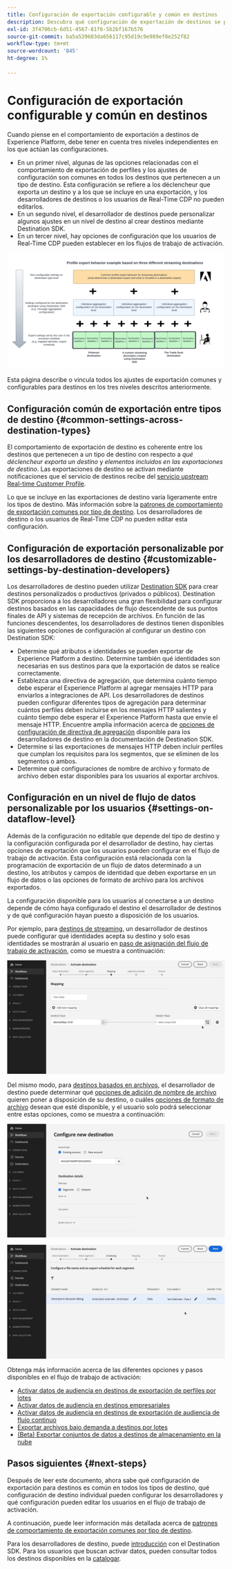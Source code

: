 ```yaml
---
title: Configuración de exportación configurable y común en destinos
description: Descubra qué configuración de exportación de destinos se puede configurar en un nivel de destino y cuáles son fijos y no se pueden editar.
exl-id: 3f4706cb-6d51-4567-81f6-5b2bf167b576
source-git-commit: ba5a539603da656117c95d19c9e989ef0e252f82
workflow-type: tm+mt
source-wordcount: '845'
ht-degree: 1%

---
```


# Configuración de exportación configurable y común en destinos

Cuando piense en el comportamiento de exportación a destinos de Experience Platform, debe tener en cuenta tres niveles independientes en los que actúan las configuraciones.

* En un primer nivel, algunas de las opciones relacionadas con el comportamiento de exportación de perfiles y los ajustes de configuración son comunes en todos los destinos que pertenecen a un tipo de destino. Esta configuración se refiere a los déclencheur que exporta un destino y a los que se incluye en una exportación, y los desarrolladores de destinos o los usuarios de Real-Time CDP no pueden editarlos.
* En un segundo nivel, el desarrollador de destinos puede personalizar algunos ajustes en un nivel de destino al crear destinos mediante Destination SDK.
* En un tercer nivel, hay opciones de configuración que los usuarios de Real-Time CDP pueden establecer en los flujos de trabajo de activación.

![Diagrama que muestra la interacción entre los ajustes de exportación comunes y configurables para los destinos](/help/destinations/assets/how-destinations-work/profile-export-behavior-diagram.png)

Esta página describe o vincula todos los ajustes de exportación comunes y configurables para destinos en los tres niveles descritos anteriormente.

## Configuración común de exportación entre tipos de destino {#common-settings-across-destination-types}

El comportamiento de exportación de destino es coherente entre los destinos que pertenecen a un tipo de destino con respecto a *qué déclencheur exporta un destino* y *elementos incluidos en las exportaciones de destino*. Las exportaciones de destino se activan mediante notificaciones que el servicio de destinos recibe del [servicio upstream Real-time Customer Profile](https://experienceleague.adobe.com/docs/blueprints-learn/architecture/architecture-overview/platform-applications.html?lang=en#adobe-experience-platform-%26-applications-detailed-architecture-diagram).

Lo que se incluye en las exportaciones de destino varía ligeramente entre los tipos de destino. Más información sobre la [patrones de comportamiento de exportación comunes por tipo de destino](/help/destinations/how-destinations-work/profile-export-behavior.md). Los desarrolladores de destino o los usuarios de Real-Time CDP no pueden editar esta configuración.

## Configuración de exportación personalizable por los desarrolladores de destino {#customizable-settings-by-destination-developers}

Los desarrolladores de destino pueden utilizar [Destination SDK](/help/destinations/destination-sdk/overview.md) para crear destinos personalizados o productivos (privados o públicos). Destination SDK proporciona a los desarrolladores una gran flexibilidad para configurar destinos basados en las capacidades de flujo descendente de sus puntos finales de API y sistemas de recepción de archivos. En función de las funciones descendentes, los desarrolladores de destinos tienen disponibles las siguientes opciones de configuración al configurar un destino con Destination SDK:

* Determine qué atributos e identidades se pueden exportar de Experience Platform a destino. Determine también qué identidades son necesarias en sus destinos para que la exportación de datos se realice correctamente.
* Establezca una directiva de agregación, que determina cuánto tiempo debe esperar el Experience Platform al agregar mensajes HTTP para enviarlos a integraciones de API. Los desarrolladores de destinos pueden configurar diferentes tipos de agregación para determinar cuántos perfiles deben incluirse en los mensajes HTTP salientes y cuánto tiempo debe esperar el Experience Platform hasta que envíe el mensaje HTTP. Encuentre amplia información acerca de [opciones de configuración de directiva de agregación](../destination-sdk/functionality/destination-configuration/aggregation-policy.md) disponible para los desarrolladores de destino en la documentación de Destination SDK.
* Determine si las exportaciones de mensajes HTTP deben incluir perfiles que cumplan los requisitos para los segmentos, que se eliminen de los segmentos o ambos.
* Determine qué configuraciones de nombre de archivo y formato de archivo deben estar disponibles para los usuarios al exportar archivos.

## Configuración en un nivel de flujo de datos personalizable por los usuarios {#settings-on-dataflow-level}

Además de la configuración no editable que depende del tipo de destino y la configuración configurada por el desarrollador de destino, hay ciertas opciones de exportación que los usuarios pueden configurar en el flujo de trabajo de activación. Esta configuración está relacionada con la programación de exportación de un flujo de datos determinado a un destino, los atributos y campos de identidad que deben exportarse en un flujo de datos o las opciones de formato de archivo para los archivos exportados.

La configuración disponible para los usuarios al conectarse a un destino depende de cómo haya configurado el destino el desarrollador de destinos y de qué configuración hayan puesto a disposición de los usuarios.

Por ejemplo, para [destinos de streaming](/help/destinations/destination-types.md#streaming-destinations), un desarrollador de destinos puede configurar qué identidades acepta su destino y solo esas identidades se mostrarán al usuario en [paso de asignación del flujo de trabajo de activación](/help/destinations/ui/activate-segment-streaming-destinations.md#mapping), como se muestra a continuación:

![Grabación de pantalla de la selección de identidad para el campo de destino en el paso de asignación del flujo de trabajo de activación. ](/help/destinations/assets/how-destinations-work/identity-mapping-example.gif)

Del mismo modo, para [destinos basados en archivos](/help/destinations/destination-types.md#file-based), el desarrollador de destino puede determinar qué [opciones de adición de nombre de archivo](/help/destinations/ui/activate-batch-profile-destinations.md#file-names) quieren poner a disposición de su destino, o cuáles [opciones de formato de archivo](/help/destinations/destination-sdk/guides/batch/configure-file-formatting-options.md) desean que esté disponible, y el usuario solo podrá seleccionar entre estas opciones, como se muestra a continuación:

![Grabación en pantalla de la opción de formato de archivo al conectarse a un destino basado en archivos.](/help/destinations/assets/how-destinations-work/file-formatting-options.gif)

![Grabación de pantalla de la opción de adición de nombre de archivo en el paso de programación del flujo de trabajo de activación. ](/help/destinations/assets/how-destinations-work/filename-append-options.gif)

Obtenga más información acerca de las diferentes opciones y pasos disponibles en el flujo de trabajo de activación:

* [Activar datos de audiencia en destinos de exportación de perfiles por lotes](/help/destinations/ui/activate-batch-profile-destinations.md)
* [Activar datos de audiencia en destinos empresariales](/help/destinations/ui/activate-streaming-profile-destinations.md)
* [Activar datos de audiencia en destinos de exportación de audiencia de flujo continuo](/help/destinations/ui/activate-segment-streaming-destinations.md)
* [Exportar archivos bajo demanda a destinos por lotes](/help/destinations/ui/export-file-now.md)
* [(Beta) Exportar conjuntos de datos a destinos de almacenamiento en la nube](/help/destinations/ui/export-datasets.md)

## Pasos siguientes {#next-steps}

Después de leer este documento, ahora sabe qué configuración de exportación para destinos es común en todos los tipos de destino, qué configuración de destino individual pueden configurar los desarrolladores y qué configuración pueden editar los usuarios en el flujo de trabajo de activación.

A continuación, puede leer información más detallada acerca de [patrones de comportamiento de exportación comunes por tipo de destino](/help/destinations/how-destinations-work/profile-export-behavior.md).

Para los desarrolladores de destino, puede [introducción](/help/destinations/destination-sdk/getting-started.md) con el Destination SDK. Para los usuarios que buscan activar datos, pueden consultar todos los destinos disponibles en la [catalogar](/help/destinations/catalog/overview.md).
